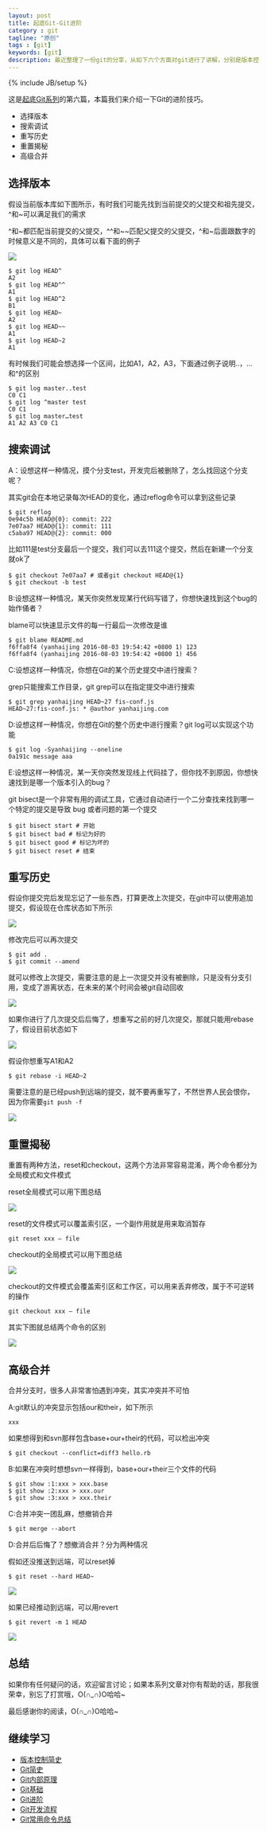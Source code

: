 ```yaml
---
layout: post
title: 起底Git-Git进阶
category : git
tagline: "原创"
tags : [git]
keywords: [git]
description: 最近整理了一份git的分享，从如下六个方面对git进行了讲解，分别是版本控制简史，Git简史，Git内部原理，Git基础，Git进阶，Git开发流程
---
```

{% include JB/setup %}

这是[起底Git系列](http://yanhaijing.com/git/2017/01/19/deep-git-0/)的第六篇，本篇我们来介绍一下Git的进阶技巧。

- 选择版本
- 搜索调试
- 重写历史
- 重置揭秘
- 高级合并

## 选择版本
假设当前版本库如下图所示，有时我们可能先找到当前提交的父提交和祖先提交，^和~可以满足我们的需求

^和~都匹配当前提交的父提交，^^和~~匹配父提交的父提交，^和~后面跟数字的时候意义是不同的，具体可以看下面的例子

![]({{BLOG_IMG}}475.png)
    
    $ git log HEAD^ 
    A2
    $ git log HEAD^^ 
    A1
    $ git log HEAD^2 
    B1
    $ git log HEAD~ 
    A2
    $ git log HEAD~~
    A1
    $ git log HEAD~2 
    A1

有时候我们可能会想选择一个区间，比如A1，A2，A3，下面通过例子说明..，...和^的区别

    $ git log master..test
    C0 C1
    $ git log ^master test
    C0 C1
    $ git log master…test
    A1 A2 A3 C0 C1

## 搜索调试
A：设想这样一种情况，摸个分支test，开发完后被删除了，怎么找回这个分支呢？

其实git会在本地记录每次HEAD的变化，通过reflog命令可以拿到这些记录

    $ git reflog
    0e94c5b HEAD@{0}: commit: 222
    7e07aa7 HEAD@{1}: commit: 111
    c5aba97 HEAD@{2}: commit: 000

比如111是test分支最后一个提交，我们可以去111这个提交，然后在新建一个分支就ok了

    $ git checkout 7e07aa7 # 或者git checkout HEAD@{1}
    $ git checkout -b test

B:设想这样一种情况，某天你突然发现某行代码写错了，你想快速找到这个bug的始作俑者？

blame可以快速显示文件的每一行最后一次修改是谁

    $ git blame README.md
    f6ffa8f4 (yanhaijing 2016-08-03 19:54:42 +0800 1) 123
    f6ffa8f4 (yanhaijing 2016-08-03 19:54:42 +0800 1) 456

C:设想这样一种情况，你想在Git的某个历史提交中进行搜索？

grep只能搜索工作目录，git grep可以在指定提交中进行搜索

    $ git grep yanhaijing HEAD~27 fis-conf.js
    HEAD~27:fis-conf.js: * @author yanhaijing.com

D:设想这样一种情况，你想在Git的整个历史中进行搜索？git log可以实现这个功能

    $ git log -Syanhaijing --oneline
    0a191c message aaa

E:设想这样一种情况，某一天你突然发现线上代码挂了，但你找不到原因，你想快速找到是哪一个版本引入的bug？

git bisect是一个非常有用的调试工具，它通过自动进行一个二分查找来找到哪一个特定的提交是导致 bug 或者问题的第一个提交

    $ git bisect start # 开始
    $ git bisect bad # 标记为好的
    $ git bisect good # 标记为坏的
    $ git bisect reset # 结束

## 重写历史
假设你提交完后发现忘记了一些东西，打算更改上次提交，在git中可以使用追加提交，假设现在仓库状态如下所示

![]({{BLOG_IMG}}476.png)

修改完后可以再次提交

    $ git add .
    $ git commit --amend

就可以修改上次提交，需要注意的是上一次提交并没有被删除，只是没有分支引用，变成了游离状态，在未来的某个时间会被git自动回收

![]({{BLOG_IMG}}477.png)

如果你进行了几次提交后后悔了，想重写之前的好几次提交，那就只能用rebase了，假设目前状态如下

![]({{BLOG_IMG}}478.png)

假设你想重写A1和A2

    $ git rebase -i HEAD~2

需要注意的是已经push到远端的提交，就不要再重写了，不然世界人民会恨你，因为你需要`git push -f`

![]({{BLOG_IMG}}479.png)

## 重置揭秘
重置有两种方法，reset和checkout，这两个方法非常容易混淆，两个命令都分为全局模式和文件模式

reset全局模式可以用下图总结

![]({{BLOG_IMG}}483.png)

reset的文件模式可以覆盖索引区，一个副作用就是用来取消暂存

    git reset xxx – file

checkout的全局模式可以用下图总结

![]({{BLOG_IMG}}484.png)

checkout的文件模式会覆盖索引区和工作区，可以用来丢弃修改，属于不可逆转的操作

    git checkout xxx – file

其实下图就总结两个命令的区别

![]({{BLOG_IMG}}482.png)

## 高级合并
合并分支时，很多人非常害怕遇到冲突，其实冲突并不可怕

A:git默认的冲突显示包括our和their，如下所示

    xxx

如果想得到和svn那样包含base+our+their的代码，可以检出冲突

    $ git checkout --conflict=diff3 hello.rb

B:如果在冲突时想想svn一样得到，base+our+their三个文件的代码

    $ git show :1:xxx > xxx.base
    $ git show :2:xxx > xxx.our
    $ git show :3:xxx > xxx.their

C:合并冲突一团乱麻，想撤销合并

    $ git merge --abort

D:合并后后悔了？想撤消合并？分为两种情况

假如还没推送到远端，可以reset掉

    $ git reset --hard HEAD~

![]({{BLOG_IMG}}480.png)

如果已经推动到远端，可以用revert

    $ git revert -m 1 HEAD

![]({{BLOG_IMG}}481.png)


## 总结
如果你有任何疑问的话，欢迎留言讨论；如果本系列文章对你有帮助的话，那我很荣幸，别忘了打赏哦，O(∩_∩)O哈哈~

最后感谢你的阅读，O(∩_∩)O哈哈~

## 继续学习
- [版本控制简史](http://yanhaijing.com/git/2017/01/19/deep-git-1/)
- [Git简史](http://yanhaijing.com/git/2017/01/19/deep-git-2/)
- [Git内部原理](http://yanhaijing.com/git/2017/02/08/deep-git-3/)
- [Git基础](http://yanhaijing.com/git/2017/02/09/deep-git-4/)
- [Git进阶](http://yanhaijing.com/git/2017/02/09/deep-git-5/)
- [Git开发流程](http://yanhaijing.com/git/2017/02/09/deep-git-6/)
- [Git常用命令总结](http://yanhaijing.com/git/2014/11/01/my-git-note/)
